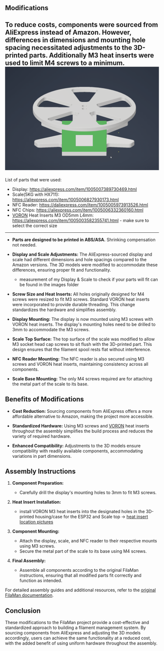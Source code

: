 ## Modifications

To reduce costs, components were sourced from AliExpress instead of Amazon. However, differences in dimensions and mounting hole spacing necessitated adjustments to the 3D-printed parts. Additionally M3 heat inserts were used to limit M4 screws to a minimum.
![](./Images/Showcase_usermod_spitzbirne32.gif)
---

List of parts that were used:
- Display: https://aliexpress.com/item/1005007389730469.html
- Scale(5KG with HX711): https://aliexpress.com/item/1005006827930173.html
- NFC Reader: https://daliexpress.com/item/1005005973913526.html
- NFC Chips: https://aliexpress.com/item/1005006332360160.html
- [VORON](https://vorondesign.com/) Heat Inserts M3 OD5mm L4mm: https://aliexpress.com/item/1005003582355741.html  - make sure to select the correct size

---

- **Parts are designed to be printed in ABS/ASA.** Shrinking compensation not needed.

- **Display and Scale Adjustments:** The AliExpress-sourced display and scale had different dimensions and hole spacings compared to the Amazon versions. The 3D models were modified to accommodate these differences, ensuring proper fit and functionality.
   -  measurement of my Display & Scale to check if your parts will fit can be found in the images folder

- **Screw Size and Heat Inserts:** All holes originally designed for M4 screws were resized to fit M3 screws. Standard VORON heat inserts were incorporated to provide durable threading. This change standardizes the hardware and simplifies assembly.

- **Display Mounting:** The display is now mounted using M3 screws with VORON heat inserts. The display's mounting holes need to be drilled to 3mm to accommodate the M3 screws.

- **Scale Top Surface:** The top surface of the scale was modified to allow M3 socket head cap screws to sit flush with the 3D-printed part. This design ensures that the filament spool rests flat without interference.

- **NFC Reader Mounting:** The NFC reader is also secured using M3 screws and VORON heat inserts, maintaining consistency across all components.

- **Scale Base Mounting:** The only M4 screws required are for attaching the metal part of the scale to its base.

## Benefits of Modifications

- **Cost Reduction:** Sourcing components from AliExpress offers a more affordable alternative to Amazon, making the project more accessible.

- **Standardized Hardware:** Using M3 screws and [VORON](https://vorondesign.com/) heat inserts throughout the assembly simplifies the build process and reduces the variety of required hardware.

- **Enhanced Compatibility:** Adjustments to the 3D models ensure compatibility with readily available components, accommodating variations in part dimensions.

## Assembly Instructions

1. **Component Preparation:**
   - Carefully drill the display's mounting holes to 3mm to fit M3 screws.

2. **Heat Insert Installation:**
   - install VORON M3 heat inserts into the designated holes in the 3D-printed housing/case for the ESP32 and Scale top &#8594; [heat insert location pictures](./Images/README.md)

3. **Component Mounting:**
   - Attach the display, scale, and NFC reader to their respective mounts using M3 screws.
   - Secure the metal part of the scale to its base using M4 screws.

4. **Final Assembly:**
   - Assemble all components according to the original FilaMan instructions, ensuring that all modified parts fit correctly and function as intended.

For detailed assembly guides and additional resources, refer to the [original FilaMan documentation](https://github.com/ManuelW77/Filaman).

## Conclusion

These modifications to the FilaMan project provide a cost-effective and standardized approach to building a filament management system. By sourcing components from AliExpress and adjusting the 3D models accordingly, users can achieve the same functionality at a reduced cost, with the added benefit of using uniform hardware throughout the assembly.

